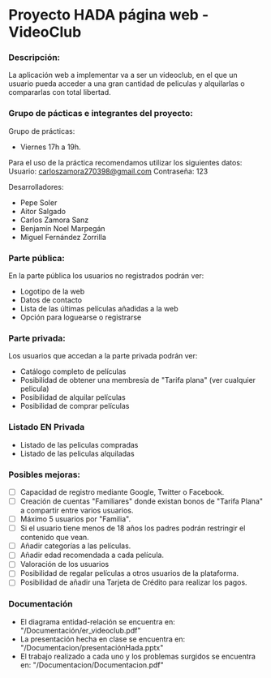 # Proyecto HADA página web - VideoClub
### Descripción: ###
La aplicación web a implementar va a ser un videoclub, en el que un usuario pueda acceder a una gran cantidad de peliculas y alquilarlas o compararlas con total libertad.
### Grupo de pácticas e integrantes del proyecto: ###
Grupo de prácticas:
* Viernes 17h a 19h.

Para el uso de la práctica recomendamos utilizar los siguientes datos:
Usuario: carloszamora270398@gmail.com
Contraseña: 123

Desarrolladores:
* Pepe Soler
* Aitor Salgado
* Carlos Zamora Sanz
* Benjamín Noel Marpegán
* Miguel Fernández Zorrilla

### Parte pública: ###
En la parte pública los usuarios no registrados podrán ver:
* Logotipo de la web
* Datos de contacto
* Lista de las últimas películas añadidas a la web
* Opción para loguearse o registrarse

### Parte privada: ###
Los usuarios que accedan a la parte privada podrán ver:
* Catálogo completo de películas
* Posibilidad de obtener una membresía de "Tarifa plana" (ver cualquier pelicula)
* Posibilidad de alquilar películas
* Posibilidad de comprar películas

### Listado EN Privada ###
* Listado de las peliculas compradas
* Listado de las peliculas alquiladas

### Posibles mejoras: ###
- [ ] Capacidad de registro mediante Google, Twitter o Facebook.
- [ ] Creación de cuentas "Familiares" donde existan bonos de "Tarifa Plana" a compartir entre varios usuarios.
- [ ] Máximo 5 usuarios por "Familia".
- [ ] Si el usuario tiene menos de 18 años los padres podrán restringir el contenido que vean.
- [ ] Añadir categorías a las películas.
- [ ] Añadir edad recomendada a cada película.
- [ ] Valoración de los usuarios
- [ ] Posibilidad de regalar películas a otros usuarios de la plataforma.
- [ ] Posibilidad de añadir una Tarjeta de Crédito para realizar los pagos.
### Documentación ###
* El diagrama entidad-relación se encuentra en: "/Documentación/er_videoclub.pdf"
* La presentación hecha en clase se encuentra en: "/Documentacion/presentaciónHada.pptx"
* El trabajo realizado a cada uno y los problemas surgidos se encuentra en: "/Documentacion/Documentacion.pdf"
